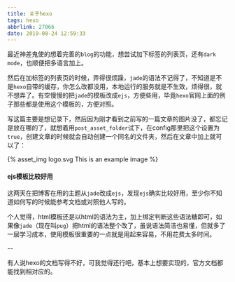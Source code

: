 ```yaml
---
title: 关于hexo
tags: hexo
abbrlink: 27066
date: 2019-08-24 12:59:33
---
```


最近神差鬼使的想着完善的`blog`的功能，想尝试加下标签的列表页，还有`dark mode`，也顺便把多语言加上。

然后在加标签的列表页的时候，弄得很烦躁，`jade`的语法不记得了，不知道是不是`hexo`自带的缓存，你怎么改都没用，本地运行的服务就是不生效，烦得很，就不想弄了。有空慢慢的把`jade`的模板改成`ejs`，方便些用，毕竟`hexo`官网上面的例子那些都是使用这个模板的，方便对照。

<!-- more -->

写这篇主要是想记录下，然后因为刚才看到之前写的一篇文章的图片没了，都忘记是放在哪的了，就想着用`post_asset_folder`试下，在config那里把这个设置为`true`，创建文章的时候就会自动创建一个同名的文件夹，然后在文章中加上就可以了：

{% asset_img logo.svg This is an example image %}

#### ejs模板比较好用

这两天在把博客在用的主题从`jade`改成`ejs`，发现`ejs`确实比较好用，至少你不知道如何写的时候能参考文档或对照他人写的。

个人觉得，html模板还是以html的语法为主，加上绑定判断这些语法糖即可，如果像`jade`（现在叫`pug`）把html的语法整个改了，虽说语法简洁也易懂，但就多了一层学习成本，使用模板很重要的一点就是用起来容易，不用花费太多时间。

--

有人说hexo的文档写得不好，可我觉得还行吧，基本上想要实现的，官方文档都能找到相对应的。
